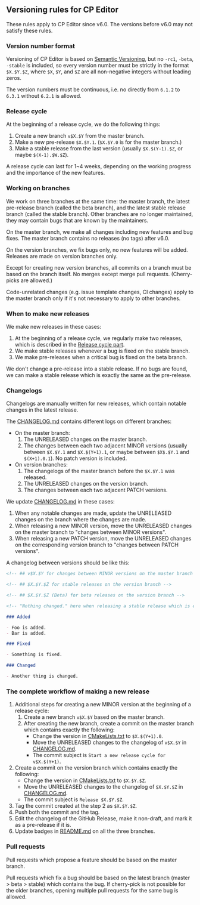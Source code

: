 ## Versioning rules for CP Editor

These rules apply to CP Editor since v6.0. The versions before v6.0 may not satisfy these rules.

### Version number format

Versioning of CP Editor is based on [Semantic Versioning](https://semver.org/), but no `-rc1`, `-beta`, `-stable` is included, so every version number must be strictly in the format `$X.$Y.$Z`, where `$X`, `$Y`, and `$Z` are all non-negative integers without leading zeros.

The version numbers must be continuous, i.e. no directly from `6.1.2` to `6.3.1` without `6.2.1` is allowed.

### Release cycle

At the beginning of a release cycle, we do the following things:

1. Create a new branch `v$X.$Y` from the master branch.
2. Make a new pre-release `$X.$Y.1`. (`$X.$Y.0` is for the master branch.)
3. Make a stable release from the last version (usually `$X.$(Y-1).$Z`, or maybe `$(X-1).$W.$Z`).

A release cycle can last for 1~4 weeks, depending on the working progress and the importance of the new features.

### Working on branches

We work on three branches at the same time: the master branch, the latest pre-release branch (called the beta branch), and the latest stable release branch (called the stable branch). Other branches are no longer maintained, they may contain bugs that are known by the maintainers.

On the master branch, we make all changes including new features and bug fixes. The master branch contains no releases (no tags) after v6.0.

On the version branches, we fix bugs only, no new features will be added. Releases are made on version branches only.

Except for creating new version branches, all commits on a branch must be based on the branch itself. No merges except merge pull requests. (Cherry-picks are allowed.)

Code-unrelated changes (e.g. issue template changes, CI changes) apply to the master branch only if it's not necessary to apply to other branches.

### When to make new releases

We make new releases in these cases:

1. At the beginning of a release cycle, we regularly make two releases, which is described in the [Release cycle part](#Release%20cycle).
2. We make stable releases whenever a bug is fixed on the stable branch.
3. We make pre-releases when a critical bug is fixed on the beta branch.

We don't change a pre-release into a stable release. If no bugs are found, we can make a stable release which is exactly the same as the pre-release.

### Changelogs

Changelogs are manually written for new releases, which contain notable changes in the latest release.

The [CHANGELOG.md](CHANGELOG.md) contains different logs on different branches:

- On the master branch:
  1. The UNRELEASED changes on the master branch.
  2. The changes between each two adjacent MINOR versions (usually between `$X.$Y.1` and `$X.$(Y+1).1`, or maybe between `$X$.$Y.1` and `$(X+1).0.1`). No patch version is included.
- On version branches:
  1. The changelogs of the master branch before the `$X.$Y.1` was released.
  2. The UNRELEASED changes on the version branch.
  3. The changes between each two adjacent PATCH versions.

We update [CHANGELOG.md](CHANGELOG.md) in these cases:

1. When any notable changes are made, update the UNRELEASED changes on the branch where the changes are made.
2. When releasing a new MINOR version, move the UNRELEASED changes on the master branch to "changes between MINOR versions".
3. When releasing a new PATCH version, move the UNRELEASED changes on the corresponding version branch to "changes between PATCH versions".

A changelog between versions should be like this:

```Markdown
<!-- ## v$X.$Y for changes between MINOR versions on the master branch -->

<!-- ## $X.$Y.$Z for stable releases on the version branch -->

<!-- ## $X.$Y.$Z (Beta) for beta releases on the version branch -->

<!-- "Nothing changed." here when releasing a stable release which is exactly the same as the latest pre-release at the beginning of a release cycle -->

### Added

- Foo is added.
- Bar is added.

### Fixed

- Something is fixed.

### Changed

- Another thing is changed.
```

### The complete workflow of making a new release

1. Additional steps for creating a new MINOR version at the beginning of a release cycle:
   1. Create a new branch `v$X.$Y` based on the master branch.
   2. After creating the new branch, create a commit on the master branch which contains exactly the following:
      - Change the version in [CMakeLists.txt](CMakeLists.txt) to `$X.$(Y+1).0`.
      - Move the UNRELEASED changes to the changelog of `v$X.$Y` in [CHANGELOG.md](CHANGELOG.md).
      - The commit subject is `Start a new release cycle for v$X.$(Y+1)`.
2. Create a commit on the version branch which contains exactly the following:
   - Change the version in [CMakeLists.txt](CMakeLists.txt) to `$X.$Y.$Z`.
   - Move the UNRELEASED changes to the changelog of `$X.$Y.$Z` in [CHANGELOG.md](CHANGELOG.md).
   - The commit subject is `Release $X.$Y.$Z`.
3. Tag the commit created at the step 2 as `$X.$Y.$Z`.
4. Push both the commit and the tag.
5. Edit the changelog of the GitHub Release, make it non-draft, and mark it as a pre-release if it is.
6. Update badges in [README.md](../README.md) on all the three branches.

### Pull requests

Pull requests which propose a feature should be based on the master branch.

Pull requests which fix a bug should be based on the latest branch (master > beta > stable) which contains the bug. If cherry-pick is not possible for the older branches, opening multiple pull requests for the same bug is allowed.

